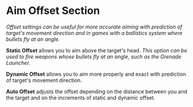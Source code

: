 # Aim Offset Section

*Offset settings can be useful for more accurate aiming with prediction of target's movement direction and in games with a ballistics system where bullets fly at an angle.*

**Static Offset** allows you to aim above the target's head. *This option can be used to fire weapons whose bullets fly at an angle, such as the Grenade Launcher.*

**Dynamic Offset** allows you to aim more properly and exact with prediction of target's movement direction.

**Auto Offset** adjusts the offset depending on the distance between you and the target and on the increments of static and dynamic offset.